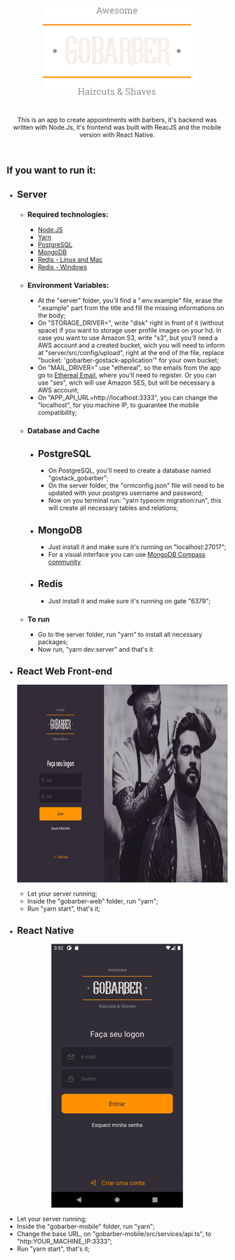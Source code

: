 <p align="center">
  <img width="340" height="200" src="/gobarber-web/src/assets/logo.svg">
</p>
<br>
<p align="center">
  This is an app to create appointments with barbers, it's backend was written with Node.Js, it's frontend was built with ReacJS and the mobile version with React Native.
</p>
<br>

## If you want to run it:
* ## Server
  * ### Required technologies:
    * [Node.JS](https://nodejs.org/en/)
    * [Yarn](https://yarnpkg.com/getting-started/install)
    * [PostgreSQL](https://www.postgresql.org/)
    * [MongoDB](https://www.mongodb.com/)
    * [Redis - Linux and Mac](https://redis.io/) 
    * [Redis - Windows](https://redis.io/)
  * ### Environment Variables:
    * At the "server" folder, you'll find a ".env.example" file, erase the ".example" part from the title and fill the missing informations on the body;
    * On "STORAGE_DRIVER=", write "disk" right in front of it (without space) if you want to storage user profile images on your hd. In case you want to use Amazon S3, write "s3", but you'll need a AWS account and a created bucket, wich you will need to inform at "server/src/config/upload", right at the end of the file, replace "bucket: 'gobarber-gostack-application'" for your own bucket;
    * On "MAIL_DRIVER=" use "ethereal", so the emails from the app go to [Ethereal Email](https://ethereal.email/), where you'll need to register. Or you can use "ses", wich will use Amazon SES, but will be necessary a AWS account;
    * On "APP_API_URL=http://localhost:3333", you can change the "localhost", for you machine IP, to guarantee the mobile compatibility;
  * ### Database and Cache
    * ## PostgreSQL
      * On PostgreSQL, you'll need to create a database named "gostack_gobarber";
      * On the server folder, the "ormconfig.json" file will need to be updated with your postgres username and password;
      * Now on you terminal run: "yarn typeorm migration:run", this will create all necessary tables and relations;
    * ## MongoDB
      * Just install it and make sure it's running on "localhost:27017";
      * For a visual interface you can use [MongoDB Compass community](https://www.mongodb.com/try/download/compass)
    * ## Redis
      * Just install it and make sure it's running on gate "6379";
  * ### To run
    * Go to the server folder, run "yarn" to install all necessary packages;
    * Now run, "yarn dev:server" and that's it
      
* ## React Web Front-end

  <p align="center">
    <img width="850" height="450" src="/gobarber-web/public/gobarber-logon.png">
  </p>
  
  * Let your server running;
  * Inside the "gobarber-web" folder, run "yarn";
  * Run "yarn start", that's it;
  
 * ## React Native
  
  <p align="center">
    <img width="300" height="600" src="/gobarber-mobile/public/logon.png">
  </p>
  
  * Let your server running;
  * Inside the "gobarber-mobile" folder, run "yarn";
  * Change the base URL, on "gobarber-mobile/src/services/api.ts", to "http:YOUR_MACHINE_IP:3333";
  * Run "yarn start", that's it;
